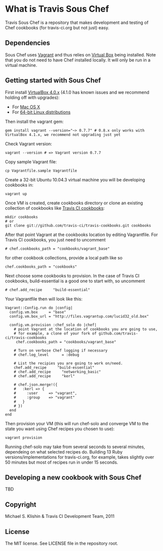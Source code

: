 # What is Travis Sous Chef

Travis Sous Chef is a repository that makes development and testing of Chef cookbooks (for travis-ci.org but
not just) easy.


## Dependencies

Sous Chef uses [Vagrant](http://vagrantup.com) and thus relies on [Virtual Box](http://virtualbox.org) being installed. Note that you do not
need to have Chef installed locally. It will only be run in a virtual machine.


## Getting started with Sous Chef

First install [VirtualBox 4.0.x](http://download.virtualbox.org/virtualbox/4.0.12) (4.1.0 has known issues and we recommend holding off with upgrades):

* For [Mac OS X](http://download.virtualbox.org/virtualbox/4.0.12/VirtualBox-4.0.12-72916-OSX.dmg)
* For [64-bit Linux distributions](http://download.virtualbox.org/virtualbox/4.0.12/)

Then install the vagrant gem:

    gem install vagrant --version="~> 0.7.7" # 0.8.x only works with VirtualBox 4.1.x, we recommend not upgrading just yet

Check Vagrant version:

    vagrant --version # => Vagrant version 0.7.7

Copy sample Vagrant file:

    cp Vagrantfile.sample Vagrantfile

Create a 32-bit Ubuntu 10.04.3 virtual machine you will be developing cookbooks in:

    vagrant up 

Once VM is created, create cookbooks directory or clone an existing collection of cookbooks like [Travis CI cookbooks](https://github.com/travis-ci/travis-cookbooks):

    mkdir cookbooks
    # or
    git clone git://github.com/travis-ci/travis-cookbooks.git cookbooks

After that point Vagrant at the cookbooks location by editing Vagrantfile. For Travis CI cookbooks, you just need to uncomment

    # chef.cookbooks_path = "cookbooks/vagrant_base"

for other cookbook collections, provide a local path like so

    chef.cookbooks_path = "cookbooks"

Next choose some cookbooks to provision. In the case of Travis CI cookbooks, build-essential is a good one to start with, so uncomment

    # chef.add_recipe     "build-essential" 

Your Vagrantfile then will look like this:

    Vagrant::Config.run do |config|
      config.vm.box     = "base"
      config.vm.box_url = "http://files.vagrantup.com/lucid32_old.box"
    
      config.vm.provision :chef_solo do |chef|
        # point Vagrant at the location of cookbooks you are going to use,
        # for example, a clone of your fork of github.com/travis-ci/travis-cookbooks
         chef.cookbooks_path = "cookbooks/vagrant_base"
    
        # Turn on verbose Chef logging if necessary
        # chef.log_level      = :debug
    
        # List the recipies you are going to work on/need.
        chef.add_recipe     "build-essential"    
        # chef.add_recipe     "networking_basic"    
        # chef.add_recipe     "kerl"
    
        # chef.json.merge!({
        #   :kerl => {
        #     :user     => "vagrant",
        #     :group    => "vagrant"
        #   }
        # })
      end
    end

Then provision your VM (this will run chef-solo and converge VM to the state you want using Chef recipes you chosen to use):

    vagrant provision


Running chef-solo may take from several seconds to several minutes, dependeing on what selected recipes do. Building 13 Ruby versions/implementations
for travis-ci.org, for example, takes slightly over 50 minutes but most of recipes run in under 15 seconds.


## Developing a new cookbook with Sous Chef

TBD


## Copyright

Michael S. Klishin & Travis CI Development Team, 2011


## License

The MIT license. See LICENSE file in the repository root.
